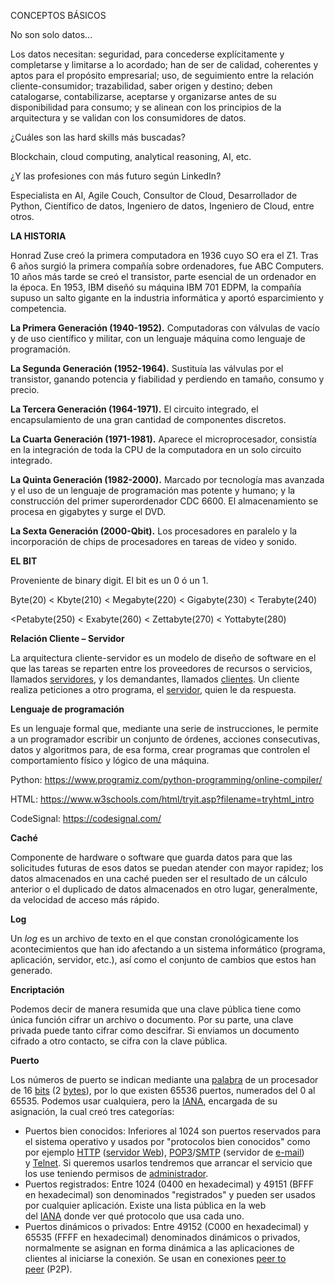 ﻿CONCEPTOS BÁSICOS

No son solo datos…

Los datos necesitan: seguridad, para concederse explícitamente y completarse y limitarse a lo acordado; han de ser de calidad, coherentes y aptos para el propósito empresarial; uso, de seguimiento entre la relación cliente-consumidor; trazabilidad, saber origen y destino; deben catalogarse, contabilizarse, aceptarse y organizarse antes de su disponibilidad para consumo; y se alinean con los principios de la arquitectura y se validan con los consumidores de datos.

¿Cuáles son las hard skills más buscadas?

Blockchain, cloud computing, analytical reasoning, AI, etc.

¿Y las profesiones con más futuro según LinkedIn?

Especialista en AI, Agile Couch, Consultor de Cloud, Desarrollador de Python, Científico de datos, Ingeniero de datos, Ingeniero de Cloud, entre otros.

**LA HISTORIA**

Honrad Zuse creó la primera computadora en 1936 cuyo SO era el Z1. Tras 6 años surgió la primera compañía sobre ordenadores, fue ABC Computers. 10 años más tarde se creó el transistor, parte esencial de un ordenador en la época. En 1953, IBM diseñó su máquina IBM 701 EDPM, la compañía supuso un salto gigante en la industria informática y aportó esparcimiento y competencia.

**La Primera Generación (1940-1952).** Computadoras con válvulas de vacío y de uso científico y militar, con un lenguaje máquina como lenguaje de programación. 

**La Segunda Generación (1952-1964).** Sustituía las válvulas por el transistor, ganando potencia y fiabilidad y perdiendo en tamaño, consumo y precio.

**La Tercera Generación (1964-1971).** El circuito integrado, el encapsulamiento de una gran cantidad de componentes discretos.

**La Cuarta Generación (1971-1981).** Aparece el microprocesador, consistía en la integración de toda la CPU de la computadora en un solo circuito integrado.

**La Quinta Generación (1982-2000).** Marcado por tecnología mas avanzada y el uso de un lenguaje de programación mas potente y humano; y la construcción del primer superordenador CDC 6600. El almacenamiento se procesa en gigabytes y surge el DVD.

**La Sexta Generación (2000-Qbit).** Los procesadores en paralelo y la incorporación de chips de procesadores en tareas de video y sonido.

**EL BIT**

Proveniente de binary digit. El bit es un 0 ó un 1.

Byte(20) < Kbyte(210) < Megabyte(220) < Gigabyte(230) < Terabyte(240)

<Petabyte(250) < Exabyte(260) < Zettabyte(270) < Yottabyte(280)

**Relación Cliente – Servidor**

La arquitectura cliente-servidor es un modelo de diseño de software en el que las tareas se reparten entre los proveedores de recursos o servicios, llamados [servidores](https://es.wikipedia.org/wiki/Servidor), y los demandantes, llamados [clientes](https://es.wikipedia.org/wiki/Cliente_\(inform%C3%A1tica\)). Un cliente realiza peticiones a otro programa, el [servidor](https://es.wikipedia.org/wiki/Servidor), quien le da respuesta.

**Lenguaje de programación**

Es un lenguaje formal que, mediante una serie de instrucciones, le permite a un programador escribir un conjunto de órdenes, acciones consecutivas, datos y algoritmos para, de esa forma, crear programas que controlen el comportamiento físico y lógico de una máquina.

Python: <https://www.programiz.com/python-programming/online-compiler/>

HTML: <https://www.w3schools.com/html/tryit.asp?filename=tryhtml_intro>

CodeSignal: <https://codesignal.com/>

**Caché**

Componente de hardware o software que guarda datos para que las solicitudes futuras de esos datos se puedan atender con mayor rapidez; los datos almacenados en una caché pueden ser el resultado de un cálculo anterior o el duplicado de datos almacenados en otro lugar, generalmente, da velocidad de acceso más rápido.

**Log**

Un *log* es un archivo de texto en el que constan cronológicamente los acontecimientos que han ido afectando a un sistema informático (programa, aplicación, servidor, etc.), así como el conjunto de cambios que estos han generado.

**Encriptación**

Podemos decir de manera resumida que una clave pública tiene como única función cifrar un archivo o documento. Por su parte, una clave privada puede tanto cifrar como descifrar. Si enviamos un documento cifrado a otro contacto, se cifra con la clave pública.

**Puerto**

Los números de puerto se indican mediante una [palabra](https://es.wikipedia.org/wiki/Palabra_\(inform%C3%A1tica\)) de un procesador de 16 [bits](https://es.wikipedia.org/wiki/Bit) (2 [bytes](https://es.wikipedia.org/wiki/Byte)), por lo que existen 65536 puertos, numerados del 0 al 65535. Podemos usar cualquiera, pero la [IANA](https://es.wikipedia.org/wiki/IANA), encargada de su asignación, la cual creó tres categorías:

- Puertos bien conocidos: Inferiores al 1024 son puertos reservados para el sistema operativo y usados por "protocolos bien conocidos" como por ejemplo [HTTP](https://es.wikipedia.org/wiki/HTTP) ([servidor Web](https://es.wikipedia.org/wiki/Servidor_Web)), [POP3](https://es.wikipedia.org/wiki/POP3)/[SMTP](https://es.wikipedia.org/wiki/SMTP) (servidor de [e-mail](https://es.wikipedia.org/wiki/E-mail)) y [Telnet](https://es.wikipedia.org/wiki/Telnet). Si queremos usarlos tendremos que arrancar el servicio que los use teniendo permisos de [administrador](https://es.wikipedia.org/wiki/Administrador_de_sistemas).
- Puertos registrados: Entre 1024 (0400 en hexadecimal) y 49151 (BFFF en hexadecimal) son denominados "registrados" y pueden ser usados por cualquier aplicación. Existe una lista pública en la web del [IANA](https://es.wikipedia.org/wiki/IANA) donde ver qué protocolo que usa cada uno.
- Puertos dinámicos o privados: Entre 49152 (C000 en hexadecimal) y 65535 (FFFF en hexadecimal) denominados dinámicos o privados, normalmente se asignan en forma dinámica a las aplicaciones de clientes al iniciarse la conexión. Se usan en conexiones [peer ](https://es.wikipedia.org/wiki/Peer_to_peer)[to](https://es.wikipedia.org/wiki/Peer_to_peer)[ peer](https://es.wikipedia.org/wiki/Peer_to_peer) (P2P).
